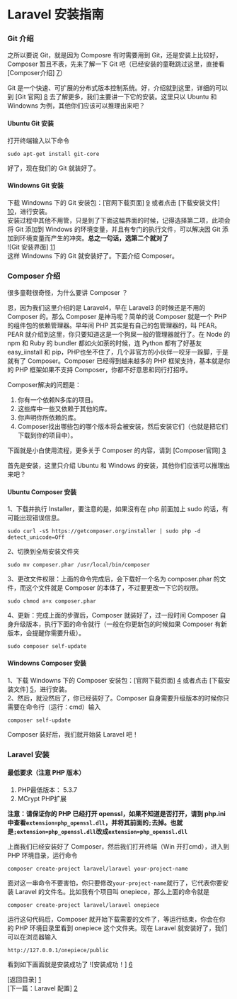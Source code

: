 Laravel 安装指南
=====
### Git 介绍
之所以要说 Git，就是因为 Composre 有时需要用到 Git，还是安装上比较好，Composer 暂且不表，先来了解一下 Git 吧（已经安装的童鞋跳过这里，直接看 [Composer介绍] [7]）

Git 是一个快速、可扩展的分布式版本控制系统。好，介绍就到这里，详细的可以到 [Git 官网] [8] 去了解更多，我们主要讲一下它的安装。这里只以 Ubuntu 和 Windowns 为例，其他你们应该可以推理出来吧？
#### Ubuntu Git 安装
打开终端输入以下命令
```terminal
sudo apt-get install git-core
```
好了，现在我们的 Git 就装好了。

#### Windowns Git 安装
下载 Windowns 下的 Git 安装包：[官网下载页面] [9] 或者点击 [下载安装文件] [10]，进行安装。  
安装过程中其他不用管，只是到了下面这幅界面的时候，记得选择第二项，此项会将 Git 添加到 Windows 的环境变量，并且有专门的执行文件，可以解决因 Git 添加到环境变量而产生的冲突。**总之一句话，选第二个就对了**  
![Git 安装界面] [11]  
这样 Windowns 下的 Git 就安装好了。下面介绍 Composer。

### Composer 介绍
很多童鞋很奇怪，为什么要讲 Composer ？

恩，因为我们这里介绍的是 Laravel4，早在 Laravel3 的时候还是不用的 Composer 的。那么 Composer 是神马呢？简单的说 Composer 就是一个 PHP 的组件包的依赖管理器。早年间 PHP 其实是有自己的包管理器的，叫 PEAR。PEAR 就介绍到这里，你只要知道这是一个狗屎一般的管理器就行了。在 Node 的 npm 和 Ruby 的 bundler 都如火如荼的时候，连 Python 都有了好基友 easy_iinstall 和 pip，PHP也坐不住了，几个非官方的小伙伴一咬牙一跺脚，于是就有了 Composer。Composer 已经得到越来越多的 PHP 框架支持，基本就是你的 PHP 框架如果不支持 Composer，你都不好意思和同行打招呼。

Composer解决的问题是：

1. 你有一个依赖N多库的项目。
2. 这些库中一些又依赖于其他的库。
3. 你声明你所依赖的库。
4. Composer找出哪些包的哪个版本将会被安装，然后安装它们（也就是把它们下载到你的项目中）。

下面就是小白使用流程，更多关于 Composer 的内容，请到 [Composer官网] [3]

首先是安装，这里只介绍 Ubuntu 和 Windows 的安装，其他你们应该可以推理出来吧？

#### Ubuntu Composer 安装
1、下载并执行 Installer，要注意的是，如果沒有在 php 前面加上 sudo 的话，有可能出现错误信息。
```terminal
sudo curl -sS https://getcomposer.org/installer | sudo php -d detect_unicode=Off
```

2、切换到全局安装文件夹
```terminal
sudo mv composer.phar /usr/local/bin/composer
```

3、更改文件权限：上面的命令完成后，会下载好一个名为 composer.phar 的文件，而这个文件就是 Composer 的本体了，不过要更改一下它的权限。
```terminal
sudo chmod a+x composer.phar
```

4、更新：完成上面的步骤后，Composer 就装好了，过一段时间 Composer 自身升级版本，执行下面的命令就行（一般在你更新包的时候如果 Composer 有新版本，会提醒你需要升级）。
```terminal
sudo composer self-update
```

#### Windowns Composer 安装
1、下载 Windowns 下的 Composer 安装包：[官网下载页面] [4] 或者点击 [下载安装文件] [5]，进行安装。  
2、然后，就没然后了，你已经装好了。Composer 自身需要升级版本的时候你只需要在命令行（运行：cmd）输入
```terminal
composer self-update
```
Composer 装好后，我们就开始装 Laravel 吧！

### Laravel 安装
#### 最低要求（注意 PHP 版本）
1. PHP最低版本： 5.3.7
2. MCrypt PHP扩展

**注意：请保证你的 PHP 已经打开 openssl，如果不知道是否打开，请到 php.ini 中查看`extension=php_openssl.dll`，并将其前面的`;`去掉。也就是`;extension=php_openssl.dll`改成`extension=php_openssl.dll`**

上面我们已经安装好了 Composer，然后我们打开终端（Win 开打cmd），进入到 PHP 环境目录，运行命令
```terminal
composer create-project laravel/laravel your-project-name
```
面对这一串命令不要害怕，你只要修改`your-project-name`就行了，它代表你要安装 Laravel 的文件名。比如我有个项目叫 onepiece，那么上面的命令就是
```terminal
composer create-project laravel/laravel onepiece
```
运行这句代码后，Composer 就开始下载需要的文件了，等运行结束，你会在你的 PHP 环境目录里看到 onepiece 这个文件夹。现在 Laravel 就安装好了，我们可以在浏览器输入
```browser
http://127.0.0.1/onepiece/public
```
看到如下画面就是安装成功了
![安装成功！] [6]


[返回目录] [1]  
[下一篇：Laravel 配置] [2]  



[1]: https://github.com/maliang/LikeLaravel "返回目录"
[2]: https://github.com/maliang/LikeLaravel/blob/master/base/config.md "Laravel 配置"
[3]: http://getcomposer.org/ "Composer官网"
[4]: http://getcomposer.org/download/ "Composer 官网下载页面"
[5]: http://getcomposer.org/Composer-Setup.exe "Composer 安装程序"
[6]: succeed.png "安装成功！"
[7]: #composer-%E4%BB%8B%E7%BB%8D "跳到 Composer 介绍"
[8]: http://git-scm.com/ "Git 官网"
[9]: http://git-scm.com/download "Git 官网下载页面"
[10]: http://git-scm.com/download/win "Git 安装程序"
[11]: git.png "Git 安装界面"
